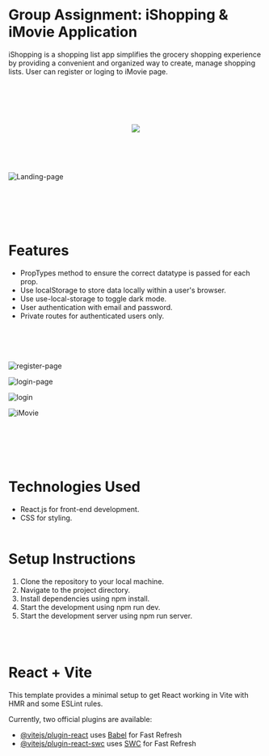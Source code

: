 
# Group Assignment: iShopping & iMovie Application


iShopping is a shopping list app simplifies the grocery shopping experience by providing a convenient and organized way to create, manage shopping lists. User can register or loging to iMovie page.

<br> <br><br><br>

<div id="header" align="center">
  <img src="https://media.giphy.com/media/v1.Y2lkPTc5MGI3NjExbHFyenU4dzhybm8zOGk1a251cHFyYmVpcmJpamhqY2M4N3FpdWx2eiZlcD12MV9pbnRlcm5hbF9naWZfYnlfaWQmY3Q9Zw/DWXPqvinrACGz0HnZK/giphy.gif"
>
</div> 

  <br><br><br>
  
 ![Landing-page](https://github.com/KunnikarB/shopping-app/assets/138579856/f8878502-4a54-4439-927d-b8501bfc79f2)
 
 <br> <br><br><br>

# Features

- PropTypes method to ensure the correct datatype is passed for each prop.
- Use localStorage to store data locally within a user's browser.
- Use use-local-storage to toggle dark mode.
- User authentication with email and password.
- Private routes for authenticated users only.
  
<br><br><br><br>
 ![register-page](https://github.com/KunnikarB/shopping-app/assets/138579856/50922cf8-ec6a-4836-8633-070a840a6feb)
 
![login-page](https://github.com/KunnikarB/shopping-app/assets/138579856/0a8f8a18-dfce-48af-bad0-d58c914c4a84)

![login](https://github.com/KunnikarB/shopping-app/assets/138579856/151be045-0e42-41da-9ae7-ca66d98c3f8b)

![iMovie](https://github.com/KunnikarB/shopping-app/assets/138579856/e9c89557-c7ae-4e2a-ac12-916bde036ea6)

<br><br><br><br>

# Technologies Used

- React.js for front-end development.
- CSS for styling.
<br><br>

# Setup Instructions

1. Clone the repository to your local machine.
2. Navigate to the project directory.
3. Install dependencies using npm install.
4. Start the development using npm run dev.
5. Start the development server using npm run server.

<br><br>
# React + Vite

This template provides a minimal setup to get React working in Vite with HMR and some ESLint rules.

Currently, two official plugins are available:

- [@vitejs/plugin-react](https://github.com/vitejs/vite-plugin-react/blob/main/packages/plugin-react/README.md) uses [Babel](https://babeljs.io/) for Fast Refresh
- [@vitejs/plugin-react-swc](https://github.com/vitejs/vite-plugin-react-swc) uses [SWC](https://swc.rs/) for Fast Refresh
